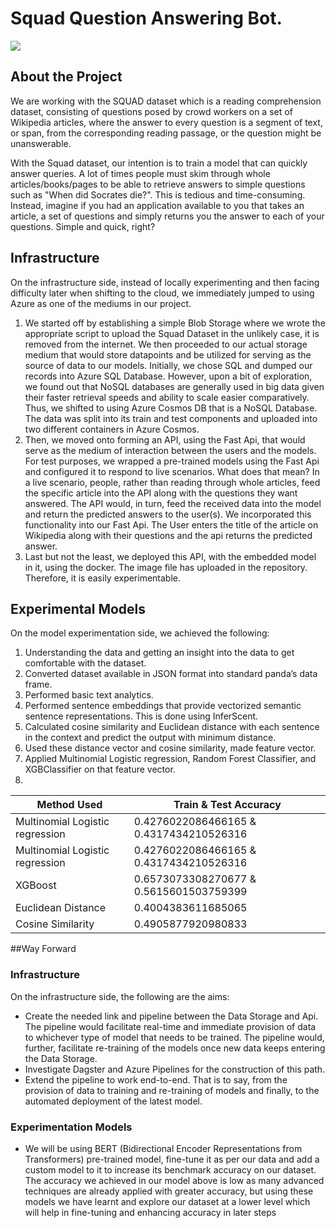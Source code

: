 # Squad Question Answering Bot.
 ![](https://img.shields.io/github/release/pandao/editor.md.svg) 


## About the Project
We are working with the SQUAD dataset which is  a reading comprehension dataset, consisting of questions posed by crowd workers on a set of Wikipedia articles, where the answer to every question is a segment of text, or span, from the corresponding reading passage, or the question might be unanswerable.  

With the Squad dataset, our intention is to train a model that can quickly answer queries. A lot of times people must skim through whole articles/books/pages to be able to retrieve answers to simple questions such as "When did Socrates die?". This is tedious and time-consuming. Instead, imagine if you had an application available to you that takes an article, a set of questions and simply returns you the answer to each of your questions. Simple and quick, right? 


## Infrastructure
On the infrastructure side, instead of locally experimenting and then facing difficulty later when shifting to the cloud, we immediately jumped to using Azure as one of the mediums in our project.

 1. We started off by establishing a simple Blob Storage where we wrote the appropriate script to upload the Squad Dataset in the unlikely case, it is removed from the internet. We then proceeded to our actual storage medium that would store datapoints and be utilized for serving as the source of data to our models. Initially, we chose SQL and dumped our records into Azure SQL Database. However, upon a bit of exploration, we found out that NoSQL databases are generally used in big data given their faster retrieval speeds and ability to scale easier comparatively. Thus, we shifted to using Azure Cosmos DB that is a NoSQL Database. The data was split into its train and test components and uploaded into two different containers in Azure Cosmos. 
 2. Then, we moved onto forming an API, using the Fast Api, that would serve as the medium of interaction between the users and the models. For test purposes, we wrapped a pre-trained models using the Fast Api and configured it to respond to live scenarios. What does that mean? In a live scenario, people, rather than reading through whole articles, feed the specific article into the API along with the questions they want answered. The API would, in turn, feed the received data into the model and return the predicted answers to the user(s). We incorporated this functionality into our Fast Api. The User enters the title of the article on Wikipedia along with their questions and the api returns the predicted answer.
 3. Last but not the least, we deployed this API, with the embedded model in it, using the docker. The image file has uploaded in the repository. Therefore, it is easily experimentable. 


    
    


## Experimental Models
On the model experimentation side, we achieved the following:

    

 1. Understanding the data and getting an insight into the data to get comfortable with the dataset. 
 2. Converted dataset available in JSON format into standard panda’s data frame. 
 3. Performed basic text analytics.
 4. Performed sentence embeddings that provide vectorized semantic sentence representations. This is done using InferScent.  
 5. Calculated cosine similarity and Euclidean distance with each sentence in the context and predict the output with minimum distance. 
 6. Used these distance vector and cosine similarity, made feature vector. 
 7. Applied Multinomial Logistic regression, Random Forest Classifier, and XGBClassifier on that feature vector.
 8. 

|Method Used| Train & Test Accuracy |
|--|--|
| Multinomial Logistic regression | 0.4276022086466165 & 0.4317434210526316 |
| Multinomial Logistic regression | 0.4276022086466165 & 0.4317434210526316 |
| XGBoost | 0.6573073308270677 & 0.5615601503759399  |
| Euclidean Distance | 0.4004383611685065  |
| Cosine Similarity |0.4905877920980833  |


##Way Forward
### Infrastructure
On the infrastructure side, the following are the aims:
-	Create the needed link and pipeline between the Data Storage and Api. 
The pipeline would facilitate real-time and immediate provision of data to whichever type of model that needs to be trained. The pipeline would, further, facilitate re-training of the models once new data keeps entering the Data Storage. 
- Investigate Dagster and Azure Pipelines for the construction of this path. 
- Extend the pipeline to work end-to-end. That is to say, from the provision of data to training and re-training of models and finally, to the automated deployment of the latest model. 

### Experimentation Models
-	We will be using BERT (Bidirectional Encoder Representations from Transformers) pre-trained model, fine-tune it as per our data and add a custom model to it to increase its benchmark accuracy on our dataset.
The accuracy we achieved in our model above is low as many advanced techniques are already applied with greater accuracy, but using these models we have learnt and explore our dataset at a lower level which will help in fine-tuning and enhancing accuracy in later steps
